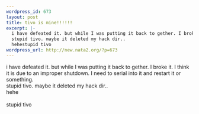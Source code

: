 ```yaml
--- 
wordpress_id: 673
layout: post
title: tivo is mine!!!!!!
excerpt: |-
  i have defeated it. but while I was putting it back to gether. I broke it. I think it is due to an improper shutdown. I need to serial into it and restart it or something.
  stupid tivo. maybe it deleted my hack dir.. 
  hehestupid tivo
wordpress_url: http://new.nata2.org/?p=673
---
```

i have defeated it. but while I was putting it back to gether. I broke it. I think it is due to an improper shutdown. I need to serial into it and restart it or something.<br/>
stupid tivo. maybe it deleted my hack dir.. <br/>
hehe<br/><br/>stupid tivo
